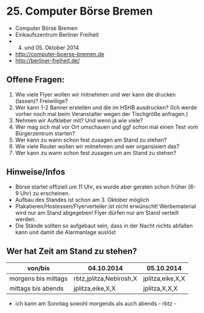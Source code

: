 # 25. Computer Börse Bremen

* Computer Börse Bremen
* Einkaufszentrum Berliner Freiheit
* 04. und 05. Oktober 2014
* http://computer-boerse-bremen.de
* http://berliner-freiheit.de/

## Offene Fragen:

1. Wie viele Flyer wollen wir mitnehmen und wer kann die drucken (lassen)? Freiwillige?
2. Wer kann 1-2 Banner erstellen und die im HSHB ausdrucken? (Ich werde vorher noch mal beim Veranstalter wegen der Tischgröße anfragen.)
3. Nehmen wir Aufkleber mit? Und wenn ja wie viele? 
4. Wer mag sich mal vor Ort umschauen und ggf schon mal einen Test vom Bürgerzentrum starten?
5. Wer kann zu wann schon  fest zusagen am Stand zu stehen?
6. Wie viele Router wollen wir mitnehmen und wer organsisiert das?
7. Wer kann zu wann schon fest zusagen um am Stand zu stehen?

## Hinweise/Infos

* Börse startet offiziell um 11 Uhr, es wurde aber geraten schon früher (8-9 Uhr) zu erscheinen.
* Aufbau des Standes ist schon am 3. Oktober möglich
* Plakatieren/Hostessen/Flyerverteiler ist nicht erwünscht! Werbematerial wird nur am Stand abgegeben! Flyer dürfen nur am Stand verteilt werden.
* Die Stände sollten so aufgebaut sein, dass in der Nacht nichts abfallen kann und damit die Alarmanlage auslöst


## Wer hat Zeit am Stand zu stehen?

| von/bis             | 04.10.2014   | 05.10.2014 |
|---------------------|--------------|------------|
| morgens bis mittags |	rbtz,jplitza,Nebirosh,X   | jplitza,eike,X,X |
| mittags bis abends  | jplitza,eike,X,X      | jplitza,X,X,X |

* ich kann am Sonntag sowohl morgends als auch abends - rbtz -